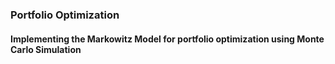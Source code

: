 ### Portfolio Optimization
#### Implementing the Markowitz Model for portfolio optimization using Monte Carlo Simulation
